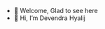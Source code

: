 - 🚀 Welcome, Glad to see here
- 👋 Hi, I’m Devendra Hyalij

<!---
Devendra-NH/Devendra-NH is a ✨ special ✨ repository because its `README.md` (this file) appears on your GitHub profile.
You can click the Preview link to take a look at your changes.
--->
